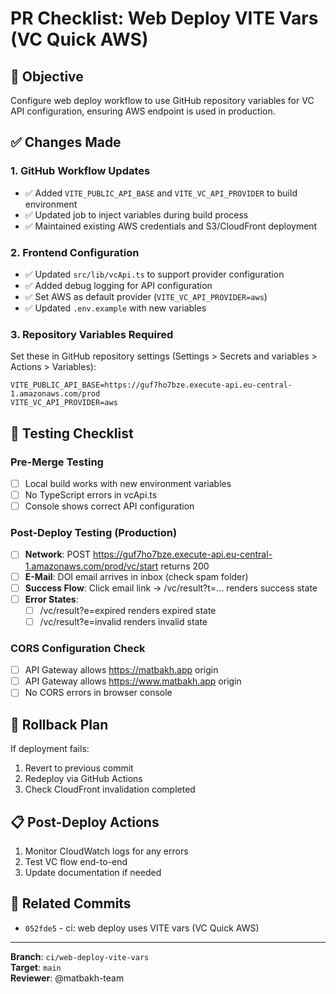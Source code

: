 # PR Checklist: Web Deploy VITE Vars (VC Quick AWS)

## 🎯 Objective
Configure web deploy workflow to use GitHub repository variables for VC API configuration, ensuring AWS endpoint is used in production.

## ✅ Changes Made

### 1. GitHub Workflow Updates
- ✅ Added `VITE_PUBLIC_API_BASE` and `VITE_VC_API_PROVIDER` to build environment
- ✅ Updated job to inject variables during build process
- ✅ Maintained existing AWS credentials and S3/CloudFront deployment

### 2. Frontend Configuration
- ✅ Updated `src/lib/vcApi.ts` to support provider configuration
- ✅ Added debug logging for API configuration
- ✅ Set AWS as default provider (`VITE_VC_API_PROVIDER=aws`)
- ✅ Updated `.env.example` with new variables

### 3. Repository Variables Required
Set these in GitHub repository settings (Settings > Secrets and variables > Actions > Variables):

```
VITE_PUBLIC_API_BASE=https://guf7ho7bze.execute-api.eu-central-1.amazonaws.com/prod
VITE_VC_API_PROVIDER=aws
```

## 🧪 Testing Checklist

### Pre-Merge Testing
- [ ] Local build works with new environment variables
- [ ] No TypeScript errors in vcApi.ts
- [ ] Console shows correct API configuration

### Post-Deploy Testing (Production)
- [ ] **Network**: POST https://guf7ho7bze.execute-api.eu-central-1.amazonaws.com/prod/vc/start returns 200
- [ ] **E-Mail**: DOI email arrives in inbox (check spam folder)
- [ ] **Success Flow**: Click email link → /vc/result?t=... renders success state
- [ ] **Error States**: 
  - [ ] /vc/result?e=expired renders expired state
  - [ ] /vc/result?e=invalid renders invalid state

### CORS Configuration Check
- [ ] API Gateway allows https://matbakh.app origin
- [ ] API Gateway allows https://www.matbakh.app origin
- [ ] No CORS errors in browser console

## 🚨 Rollback Plan
If deployment fails:
1. Revert to previous commit
2. Redeploy via GitHub Actions
3. Check CloudFront invalidation completed

## 📋 Post-Deploy Actions
1. Monitor CloudWatch logs for any errors
2. Test VC flow end-to-end
3. Update documentation if needed

## 🔗 Related Commits
- `052fde5` - ci: web deploy uses VITE vars (VC Quick AWS)

---

**Branch**: `ci/web-deploy-vite-vars`  
**Target**: `main`  
**Reviewer**: @matbakh-team